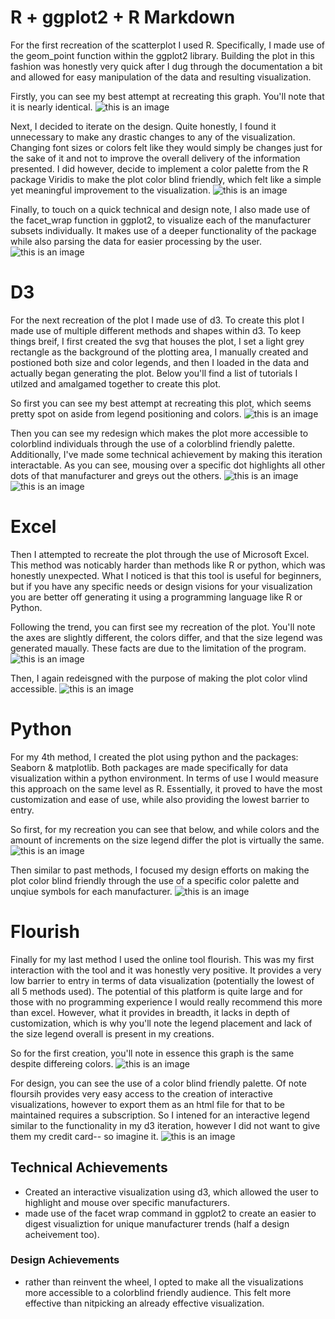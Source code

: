 
# R + ggplot2 + R Markdown

For the first recreation of the scatterplot I used R. Specifically, I made use of the geom_point function within the ggplot2 library.
Building the plot in this fashion was honestly very quick after I dug through the documentation a bit and allowed for easy manipulation of the data and resulting visualization.

Firstly, you can see my best attempt at recreating this graph. You'll note that it is nearly identical.
![this is an image](https://github.com/njtourtillott/a2-DataVis-5ways/blob/main/img/r%20plot.png)

Next, I decided to iterate on the design. Quite honestly, I found it unnecessary to make any drastic changes to any of the visualization. Changing font sizes or colors felt like they would simply be changes just for the sake of it and not to improve the overall delivery of the information presented. I did however, decide to implement a color palette from the R package Viridis to make the plot color blind friendly, which felt like a simple yet meaningful improvement to the visualization.
![this is an image](https://github.com/njtourtillott/a2-DataVis-5ways/blob/main/img/r%20plot%202.png)

Finally, to touch on a quick technical and design note, I also made use of the facet_wrap function in ggplot2, to visualize each of the manufacturer subsets individually. It makes use of a deeper functionality of the package while also parsing the data for easier processing by the user.
![this is an image](https://github.com/njtourtillott/a2-DataVis-5ways/blob/main/img/rplot3.png)



# D3

For the next recreation of the plot I made use of d3. To create this plot I made use of multiple different methods and shapes within d3. To keep things breif, I first created the svg that houses the plot, I set a light grey rectangle as the background of the plotting area, I manually created and postioned both size and color legends, and then I loaded in the data and actually began generating the plot. Below you'll find a list of tutorials I utilzed and amalgamed together to create this plot.

So first you can see my best attempt at recreating this plot, which seems pretty spot on aside from legend positioning and colors.
![this is an image](https://github.com/njtourtillott/a2-DataVis-5ways/blob/main/img/Screen%20Shot%202022-02-11%20at%202.38.23%20PM.png)

Then you can see my redesign which makes the plot more accessible to colorblind individuals through the use of a colorblind friendly palette. Additionally, I've made some technical achievement by making this iteration interactable. As you can see, mousing over a specific dot highlights all other dots of that manufacturer and greys out the others.
![this is an image](https://github.com/njtourtillott/a2-DataVis-5ways/blob/main/img/Screen%20Shot%202022-02-11%20at%202.38.31%20PM.png)
![this is an image](https://github.com/njtourtillott/a2-DataVis-5ways/blob/main/img/Screen%20Shot%202022-02-11%20at%202.38.38%20PM.png)



# Excel

Then I attempted to recreate the plot through the use of Microsoft Excel. This method was noticably harder than methods like R or python, which was honestly unexpected. What I noticed is that this tool is useful for beginners, but if you have any specific needs or design visions for your visualization you are better off generating it using a programming language like R or Python.

Following the trend, you can first see my recreation of the plot. You'll note the axes are slightly different, the colors differ, and that the size legend was generated maually. These facts are due to the limitation of the program.
![this is an image](https://github.com/njtourtillott/a2-DataVis-5ways/blob/main/img/Screen%20Shot%202022-02-11%20at%202.33.36%20PM.png)

Then, I again redeisgned with the purpose of making the plot color vlind accessible.
![this is an image](https://github.com/njtourtillott/a2-DataVis-5ways/blob/main/img/Screen%20Shot%202022-02-11%20at%202.33.47%20PM.png)


# Python

For my 4th method, I created the plot using python and the packages: Seaborn & matplotlib. Both packages are made specifically for data visualization within a python environment. In terms of use I would measure this approach on the same level as R. Essentially, it proved to have the most customization and ease of use, while also providing the lowest barrier to entry. 

So first, for my recreation you can see that below, and while colors and the amount of increments on the size legend differ the plot is virtually the same.
![this is an image](https://github.com/njtourtillott/a2-DataVis-5ways/blob/main/img/seaborn%20plot%201.png)

Then similar to past methods, I focused my design efforts on making the plot color blind friendly through the use of a specific color palette and unqiue symbols for each manufacturer.
![this is an image](https://github.com/njtourtillott/a2-DataVis-5ways/blob/main/img/seaborn%20plot%202.png)


# Flourish

Finally for my last method I used the online tool flourish. This was my first interaction with the tool and it was honestly very positive. It provides a very low barrier to entry in terms of data visualization (potentially the lowest of all 5 methods used). The potential of this platform is quite large and for those with no programming experience I would really recommend this more than excel. However, what it provides in breadth, it lacks in depth of customization, which is why you'll note the legend placement and lack of the size legend overall is present in my creations.

So for the first creation, you'll note in essence this graph is the same despite differeing colors.
![this is an image](https://github.com/njtourtillott/a2-DataVis-5ways/blob/main/img/Data%20Viz%20A2.png)

For design, you can see the use of a color blind friendly palette. Of note floursih provides very easy access to the creation of interactive visualizations, however to export them as an html file for that to be maintained requires a subscription. So I intened for an interactive legend similar to the functionality in my d3 iteration, however I did not want to give them my credit card-- so imagine it.
![this is an image](https://github.com/njtourtillott/a2-DataVis-5ways/blob/main/img/Data%20Viz%20A2-2.png)



## Technical Achievements
- Created an interactive visualization using d3, which allowed the user to highlight and mouse over specific manufacturers.
- made use of the facet wrap command in ggplot2 to create an easier to digest visualiztion for unique manufacturer trends (half a design acheivement too).

### Design Achievements
- rather than reinvent the wheel, I opted to make all the visualizations more accessible to a colorblind friendly audience. This felt more effective than nitpicking an already effective visualization.
